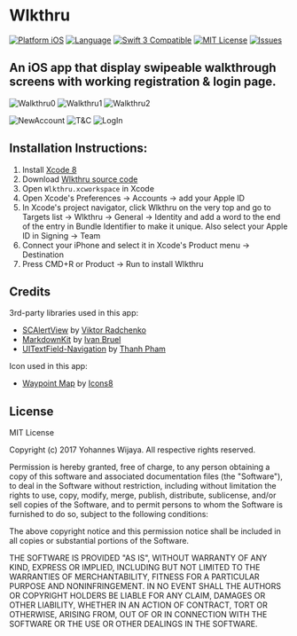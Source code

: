 # Wlkthru

[![Platform iOS](https://img.shields.io/badge/platform-iOS-blue.svg?style=flat)](http://developer.apple.com/ios)
[![Language](http://img.shields.io/badge/language-swift-orange.svg?style=flat)](https://developer.apple.com/swift)
[![Swift 3 Compatible](https://img.shields.io/badge/swift3-compatible-4BC51D.svg?style=flat)](https://swift.org/blog/swift-3-0-released/)
[![MIT License](http://img.shields.io/badge/license-MIT-blue.svg?style=flat)](https://github.com/yoha/wlkthru/blob/master/LICENSE)
[![Issues](https://img.shields.io/github/issues/yoha/wlkthru.svg?style=flat)](https://github.com/yoha/wlkthru/issues)

## An iOS app that display swipeable walkthrough screens with working registration &amp; login page.

![Walkthru0](http://i.imgur.com/kQKHPr2.png)
![Walkthru1](http://i.imgur.com/Rl8bvrA.png)
![Walkthru2](http://i.imgur.com/HKbwRD4.png)

![NewAccount](http://i.imgur.com/X9TBRAX.png)
![T&C](http://i.imgur.com/m5Aln2X.png)
![LogIn](http://i.imgur.com/TdrZxkW.png)

## Installation Instructions:

1. Install [Xcode 8](https://developer.apple.com/xcode/)
2. Download [Wlkthru source code](https://github.com/yoha/wlkthru/releases/latest)
3. Open `Wlkthru.xcworkspace` in Xcode
4. Open Xcode's Preferences -> Accounts -> add your Apple ID
5. In Xcode's project navigator, click Wlkthru on the very top and go to Targets list -> Wlkthru -> General -> Identity and add a word to the end of the entry in Bundle Identifier to make it unique. Also select your Apple ID in Signing -> Team
6. Connect your iPhone and select it in Xcode's Product menu -> Destination
7. Press CMD+R or Product -> Run to install Wlkthru

## Credits

3rd-party libraries used in this app:
- [SCAlertView](https://github.com/vikmeup/SCLAlertView-Swift) by [Viktor Radchenko](https://github.com/vikmeup)
- [MarkdownKit](https://github.com/ivanbruel/MarkdownKit) by [Ivan Bruel](https://github.com/ivanbruel)
- [UITextField-Navigation](https://github.com/T-Pham/UITextField-Navigation) by [Thanh Pham](https://github.com/T-Pham)

Icon used in this app:
- [Waypoint Map](https://icons8.com/web-app/2502/waypoint-map#filled) by [Icons8](https://icons8.co)

## License

MIT License

Copyright (c) 2017 Yohannes Wijaya. All respective rights reserved.  

Permission is hereby granted, free of charge, to any person obtaining a copy of this software and associated documentation files (the "Software"), to deal in the Software without restriction, including without limitation the rights to use, copy, modify, merge, publish, distribute, sublicense, and/or sell copies of the Software, and to permit persons to whom the Software is furnished to do so, subject to the following conditions:

The above copyright notice and this permission notice shall be included in all copies or substantial portions of the Software.

THE SOFTWARE IS PROVIDED "AS IS", WITHOUT WARRANTY OF ANY KIND, EXPRESS OR IMPLIED, INCLUDING BUT NOT LIMITED TO THE WARRANTIES OF MERCHANTABILITY, FITNESS FOR A PARTICULAR PURPOSE AND NONINFRINGEMENT. IN NO EVENT SHALL THE AUTHORS OR COPYRIGHT HOLDERS BE LIABLE FOR ANY CLAIM, DAMAGES OR OTHER LIABILITY, WHETHER IN AN ACTION OF CONTRACT, TORT OR OTHERWISE, ARISING FROM, OUT OF OR IN CONNECTION WITH THE SOFTWARE OR THE USE OR OTHER DEALINGS IN THE SOFTWARE.
